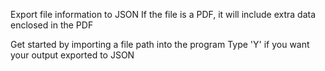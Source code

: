 Export file information to JSON
If the file is a PDF, it will include extra data enclosed in the PDF

Get started by importing a file path into the program
Type 'Y' if you want your output exported to JSON
